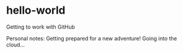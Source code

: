 # hello-world
Getting to work with GitHub

Personal notes:
Getting prepared for a new adventure!
Going into the cloud...
